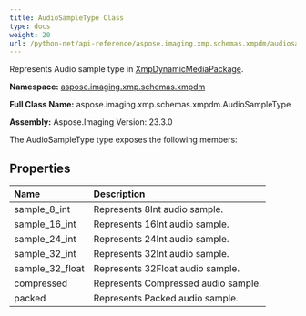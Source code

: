 ```yaml
---
title: AudioSampleType Class
type: docs
weight: 20
url: /python-net/api-reference/aspose.imaging.xmp.schemas.xmpdm/audiosampletype/
---
```


Represents Audio sample type in [XmpDynamicMediaPackage](/imaging/python-net/api-reference/aspose.imaging.xmp.schemas.xmpdm/xmpdynamicmediapackage/).

**Namespace:** [aspose.imaging.xmp.schemas.xmpdm](/imaging/python-net/api-reference/aspose.imaging.xmp.schemas.xmpdm/)

**Full Class Name:** aspose.imaging.xmp.schemas.xmpdm.AudioSampleType

**Assembly:**  Aspose.Imaging Version: 23.3.0

The AudioSampleType type exposes the following members:
## **Properties**
|**Name**|**Description**|
| :- | :- |
|sample_8_int|Represents 8Int audio sample.|
|sample_16_int|Represents 16Int audio sample.|
|sample_24_int|Represents 24Int audio sample.|
|sample_32_int|Represents 32Int audio sample.|
|sample_32_float|Represents 32Float audio sample.|
|compressed|Represents Compressed audio sample.|
|packed|Represents Packed audio sample.|
